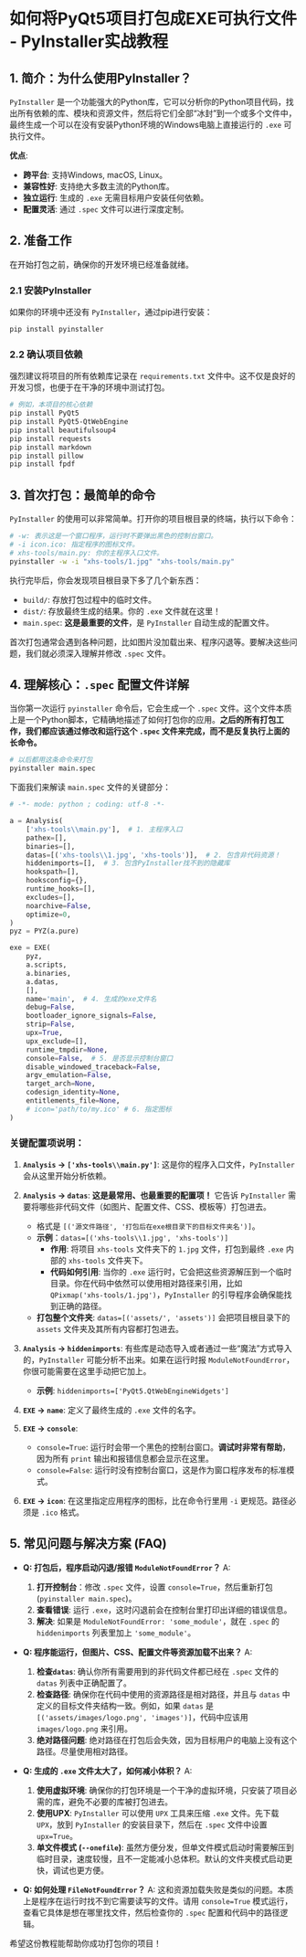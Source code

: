 # 如何将PyQt5项目打包成EXE可执行文件 - PyInstaller实战教程

## 1. 简介：为什么使用PyInstaller？

`PyInstaller` 是一个功能强大的Python库，它可以分析你的Python项目代码，找出所有依赖的库、模块和资源文件，然后将它们全部“冰封”到一个或多个文件中，最终生成一个可以在没有安装Python环境的Windows电脑上直接运行的 `.exe` 可执行文件。

**优点**:
- **跨平台**: 支持Windows, macOS, Linux。
- **兼容性好**: 支持绝大多数主流的Python库。
- **独立运行**: 生成的 `.exe` 无需目标用户安装任何依赖。
- **配置灵活**: 通过 `.spec` 文件可以进行深度定制。

## 2. 准备工作

在开始打包之前，确保你的开发环境已经准备就绪。

### 2.1 安装PyInstaller

如果你的环境中还没有 `PyInstaller`，通过pip进行安装：
```bash
pip install pyinstaller
```

### 2.2 确认项目依赖

强烈建议将项目的所有依赖库记录在 `requirements.txt` 文件中。这不仅是良好的开发习惯，也便于在干净的环境中测试打包。
```bash
# 例如，本项目的核心依赖
pip install PyQt5
pip install PyQt5-QtWebEngine
pip install beautifulsoup4
pip install requests
pip install markdown
pip install pillow
pip install fpdf
```

## 3. 首次打包：最简单的命令

`PyInstaller` 的使用可以非常简单。打开你的项目根目录的终端，执行以下命令：

```bash
# -w: 表示这是一个窗口程序，运行时不要弹出黑色的控制台窗口。
# -i icon.ico: 指定程序的图标文件。
# xhs-tools/main.py: 你的主程序入口文件。
pyinstaller -w -i "xhs-tools/1.jpg" "xhs-tools/main.py"
```

执行完毕后，你会发现项目根目录下多了几个新东西：
- `build/`: 存放打包过程中的临时文件。
- `dist/`: 存放最终生成的结果。你的 `.exe` 文件就在这里！
- `main.spec`: **这是最重要的文件**，是 `PyInstaller` 自动生成的配置文件。

首次打包通常会遇到各种问题，比如图片没加载出来、程序闪退等。要解决这些问题，我们就必须深入理解并修改 `.spec` 文件。

## 4. 理解核心：`.spec` 配置文件详解

当你第一次运行 `pyinstaller` 命令后，它会生成一个 `.spec` 文件。这个文件本质上是一个Python脚本，它精确地描述了如何打包你的应用。**之后的所有打包工作，我们都应该通过修改和运行这个 `.spec` 文件来完成，而不是反复执行上面的长命令。**

```bash
# 以后都用这条命令来打包
pyinstaller main.spec
```

下面我们来解读 `main.spec` 文件的关键部分：

```python
# -*- mode: python ; coding: utf-8 -*-

a = Analysis(
    ['xhs-tools\\main.py'],  # 1. 主程序入口
    pathex=[],
    binaries=[],
    datas=[('xhs-tools\\1.jpg', 'xhs-tools')],  # 2. 包含非代码资源！
    hiddenimports=[],  # 3. 包含PyInstaller找不到的隐藏库
    hookspath=[],
    hooksconfig={},
    runtime_hooks=[],
    excludes=[],
    noarchive=False,
    optimize=0,
)
pyz = PYZ(a.pure)

exe = EXE(
    pyz,
    a.scripts,
    a.binaries,
    a.datas,
    [],
    name='main',  # 4. 生成的exe文件名
    debug=False,
    bootloader_ignore_signals=False,
    strip=False,
    upx=True,
    upx_exclude=[],
    runtime_tmpdir=None,
    console=False,  # 5. 是否显示控制台窗口
    disable_windowed_traceback=False,
    argv_emulation=False,
    target_arch=None,
    codesign_identity=None,
    entitlements_file=None,
    # icon='path/to/my.ico' # 6. 指定图标
)
```

### 关键配置项说明：

1.  **`Analysis` -> `['xhs-tools\\main.py']`**:
    这是你的程序入口文件，`PyInstaller` 会从这里开始分析依赖。

2.  **`Analysis` -> `datas`**:
    **这是最常用、也最重要的配置项！** 它告诉 `PyInstaller` 需要将哪些非代码文件（如图片、配置文件、CSS、模板等）打包进去。
    -   格式是 `[('源文件路径', '打包后在exe根目录下的目标文件夹名')]`。
    -   **示例**：`datas=[('xhs-tools\\1.jpg', 'xhs-tools')]`
        -   **作用**: 将项目 `xhs-tools` 文件夹下的 `1.jpg` 文件，打包到最终 `.exe` 内部的 `xhs-tools` 文件夹下。
        -   **代码如何引用**: 当你的 `.exe` 运行时，它会把这些资源解压到一个临时目录。你在代码中依然可以使用相对路径来引用，比如 `QPixmap('xhs-tools/1.jpg')`，`PyInstaller` 的引导程序会确保能找到正确的路径。
    -   **打包整个文件夹**: `datas=[('assets/', 'assets')]` 会把项目根目录下的 `assets` 文件夹及其所有内容都打包进去。

3.  **`Analysis` -> `hiddenimports`**:
    有些库是动态导入或者通过一些“魔法”方式导入的，`PyInstaller` 可能分析不出来。如果在运行时报 `ModuleNotFoundError`，你很可能需要在这里手动把它加上。
    -   **示例**: `hiddenimports=['PyQt5.QtWebEngineWidgets']`

4.  **`EXE` -> `name`**:
    定义了最终生成的 `.exe` 文件的名字。

5.  **`EXE` -> `console`**:
    -   `console=True`: 运行时会带一个黑色的控制台窗口。**调试时非常有帮助**，因为所有 `print` 输出和报错信息都会显示在这里。
    -   `console=False`: 运行时没有控制台窗口，这是作为窗口程序发布的标准模式。

6.  **`EXE` -> `icon`**:
    在这里指定应用程序的图标，比在命令行里用 `-i` 更规范。路径必须是 `.ico` 格式。

## 5. 常见问题与解决方案 (FAQ)

-   **Q: 打包后，程序启动闪退/报错 `ModuleNotFoundError`？**
    A:
    1.  **打开控制台**：修改 `.spec` 文件，设置 `console=True`，然后重新打包 (`pyinstaller main.spec`)。
    2.  **查看错误**: 运行 `.exe`，这时闪退前会在控制台里打印出详细的错误信息。
    3.  **解决**: 如果是 `ModuleNotFoundError: 'some_module'`，就在 `.spec` 的 `hiddenimports` 列表里加上 `'some_module'`。

-   **Q: 程序能运行，但图片、CSS、配置文件等资源加载不出来？**
    A:
    1.  **检查`datas`**: 确认你所有需要用到的非代码文件都已经在 `.spec` 文件的 `datas` 列表中正确配置了。
    2.  **检查路径**: 确保你在代码中使用的资源路径是相对路径，并且与 `datas` 中定义的目标文件夹结构一致。例如，如果 `datas` 是 `[('assets/images/logo.png', 'images')]`，代码中应该用 `images/logo.png` 来引用。
    3.  **绝对路径问题**: 绝对路径在打包后会失效，因为目标用户的电脑上没有这个路径。尽量使用相对路径。

-   **Q: 生成的 `.exe` 文件太大了，如何减小体积？**
    A:
    1.  **使用虚拟环境**: 确保你的打包环境是一个干净的虚拟环境，只安装了项目必需的库，避免不必要的库被打包进去。
    2.  **使用UPX**: `PyInstaller` 可以使用 `UPX` 工具来压缩 `.exe` 文件。先下载 `UPX`，放到 `PyInstaller` 的安装目录下，然后在 `.spec` 文件中设置 `upx=True`。
    3.  **单文件模式 (`--onefile`)**: 虽然方便分发，但单文件模式启动时需要解压到临时目录，速度较慢，且不一定能减小总体积。默认的文件夹模式启动更快，调试也更方便。

-   **Q: 如何处理 `FileNotFoundError`？**
    A: 这和资源加载失败是类似的问题。本质上是程序在运行时找不到它需要读写的文件。请用 `console=True` 模式运行，查看它具体是想在哪里找文件，然后检查你的 `.spec` 配置和代码中的路径逻辑。

希望这份教程能帮助你成功打包你的项目！ 